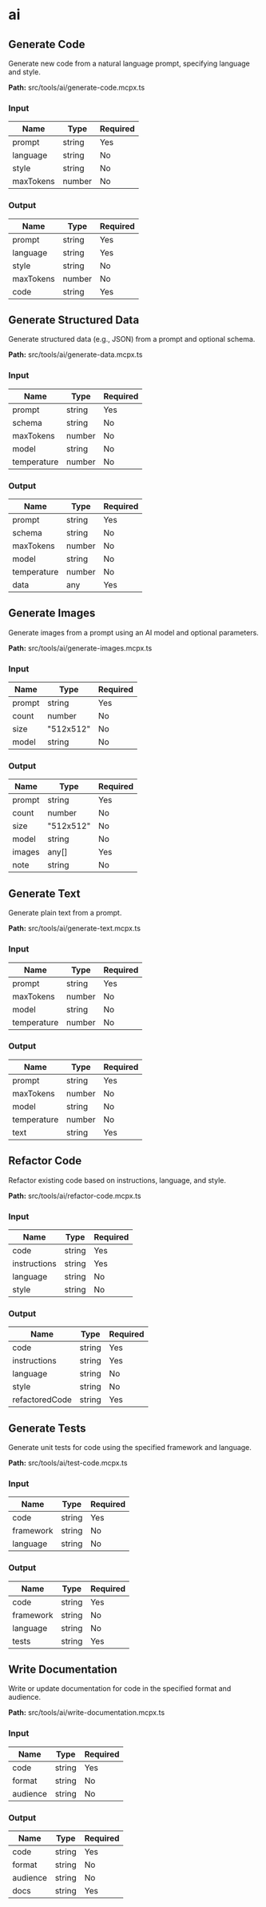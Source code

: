 # ai

## Generate Code

Generate new code from a natural language prompt, specifying language and style.

**Path:** src/tools/ai/generate-code.mcpx.ts

### Input
| Name | Type | Required |
| --- | --- | --- |
| prompt | string | Yes |
| language | string | No |
| style | string | No |
| maxTokens | number | No |

### Output
| Name | Type | Required |
| --- | --- | --- |
| prompt | string | Yes |
| language | string | Yes |
| style | string | No |
| maxTokens | number | No |
| code | string | Yes |

## Generate Structured Data

Generate structured data (e.g., JSON) from a prompt and optional schema.

**Path:** src/tools/ai/generate-data.mcpx.ts

### Input
| Name | Type | Required |
| --- | --- | --- |
| prompt | string | Yes |
| schema | string | No |
| maxTokens | number | No |
| model | string | No |
| temperature | number | No |

### Output
| Name | Type | Required |
| --- | --- | --- |
| prompt | string | Yes |
| schema | string | No |
| maxTokens | number | No |
| model | string | No |
| temperature | number | No |
| data | any | Yes |

## Generate Images

Generate images from a prompt using an AI model and optional parameters.

**Path:** src/tools/ai/generate-images.mcpx.ts

### Input
| Name | Type | Required |
| --- | --- | --- |
| prompt | string | Yes |
| count | number | No |
| size | "512x512" | No |
| model | string | No |

### Output
| Name | Type | Required |
| --- | --- | --- |
| prompt | string | Yes |
| count | number | No |
| size | "512x512" | No |
| model | string | No |
| images | any[] | Yes |
| note | string | No |

## Generate Text

Generate plain text from a prompt.

**Path:** src/tools/ai/generate-text.mcpx.ts

### Input
| Name | Type | Required |
| --- | --- | --- |
| prompt | string | Yes |
| maxTokens | number | No |
| model | string | No |
| temperature | number | No |

### Output
| Name | Type | Required |
| --- | --- | --- |
| prompt | string | Yes |
| maxTokens | number | No |
| model | string | No |
| temperature | number | No |
| text | string | Yes |

## Refactor Code

Refactor existing code based on instructions, language, and style.

**Path:** src/tools/ai/refactor-code.mcpx.ts

### Input
| Name | Type | Required |
| --- | --- | --- |
| code | string | Yes |
| instructions | string | Yes |
| language | string | No |
| style | string | No |

### Output
| Name | Type | Required |
| --- | --- | --- |
| code | string | Yes |
| instructions | string | Yes |
| language | string | No |
| style | string | No |
| refactoredCode | string | Yes |

## Generate Tests

Generate unit tests for code using the specified framework and language.

**Path:** src/tools/ai/test-code.mcpx.ts

### Input
| Name | Type | Required |
| --- | --- | --- |
| code | string | Yes |
| framework | string | No |
| language | string | No |

### Output
| Name | Type | Required |
| --- | --- | --- |
| code | string | Yes |
| framework | string | No |
| language | string | No |
| tests | string | Yes |

## Write Documentation

Write or update documentation for code in the specified format and audience.

**Path:** src/tools/ai/write-documentation.mcpx.ts

### Input
| Name | Type | Required |
| --- | --- | --- |
| code | string | Yes |
| format | string | No |
| audience | string | No |

### Output
| Name | Type | Required |
| --- | --- | --- |
| code | string | Yes |
| format | string | No |
| audience | string | No |
| docs | string | Yes |

